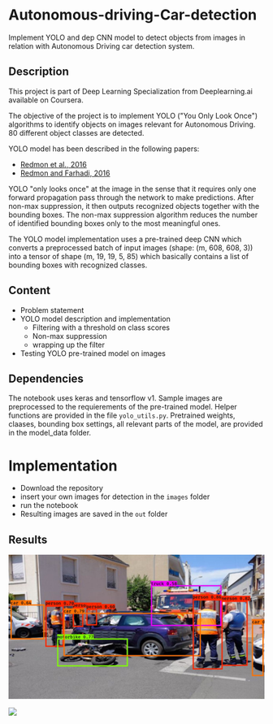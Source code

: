 # Autonomous-driving-Car-detection
Implement YOLO and dep CNN model to detect objects from images in relation with Autonomous Driving car detection system.

## Description
This project is part of Deep Learning Specialization from Deeplearning.ai available on Coursera.

The objective of the project is to implement YOLO ("You Only Look Once") algorithms to identify objects on images relevant for Autonomous Driving. 80 different object classes are detected.

YOLO model has been described in the following papers:
- [Redmon et al., 2016](https://arxiv.org/abs/1506.02640)
- [Redmon and Farhadi, 2016](https://arxiv.org/abs/1612.08242)

YOLO "only looks once" at the image in the sense that it requires only one forward propagation pass through the network to make predictions. After non-max suppression, it then outputs recognized objects together with the bounding boxes. The non-max suppression algorithm reduces the number of identified bounding boxes only to the most meaningful ones.

The YOLO model implementation uses a pre-trained deep CNN which converts a preprocessed batch of input images (shape: (m, 608, 608, 3)) into a tensor of shape (m, 19, 19, 5, 85) which basically contains a list of bounding boxes with recognized classes.

## Content
- Problem statement
- YOLO model description and implementation
  - Filtering with a threshold on class scores
  - Non-max suppression
  - wrapping up the filter
- Testing YOLO pre-trained model on images

## Dependencies
The notebook uses keras and tensorflow v1.
Sample images are preprocessed to the requierements of the pre-trained model.
Helper functions are provided in the file `yolo_utils.py`.
Pretrained weights, claases, bounding box settings, all relevant parts of the model, are provided in the model_data folder.

# Implementation
- Download the repository
- insert your own images for detection in the `images` folder
- run the notebook
- Resulting images are saved in the `out` folder

## Results

![](nb_images/redim5.jpeg)

![](nb_images/redim3.jpeg)
